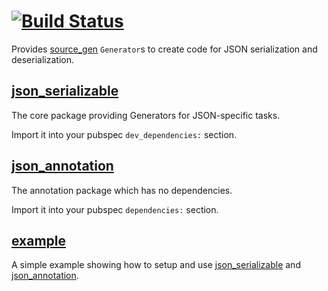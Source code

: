 # [![Build Status](https://travis-ci.org/dart-lang/json_serializable.svg?branch=master)](https://travis-ci.org/dart-lang/json_serializable)

Provides [source_gen] `Generator`s to create code for JSON serialization and
deserialization.

## [json_serializable]

The core package providing Generators for JSON-specific tasks.

Import it into your pubspec `dev_dependencies:` section.

## [json_annotation]

The annotation package which has no dependencies.

Import it into your pubspec `dependencies:` section.

## [example]

A simple example showing how to setup and use [json_serializable] and
[json_annotation].

[json_serializable]: https://github.com/dart-lang/json_serializable/blob/master/json_serializable/README.md
[json_annotation]: https://github.com/dart-lang/json_serializable/blob/master/json_annotation/README.md
[example]: https://github.com/dart-lang/json_serializable/blob/master/example/README.md
[source_gen]: https://pub.dartlang.org/packages/source_gen
